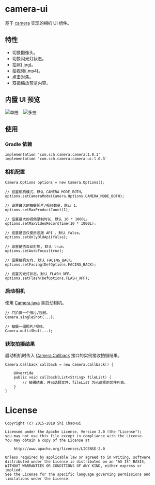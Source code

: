 # camera-ui

基于 [camera](../camera/) 实现的相机 UI 组件。

## 特性

* 切换摄像头。
* 切换闪光灯状态。
* 拍照(.jpg)。
* 拍视频(.mp4)。
* 点击对焦。
* 双指缩放预览内容。

## 内置 UI 预览

![单拍](./Screenshots/single_shot.gif)
&nbsp;&nbsp;
![多拍](./Screenshots/multi_shot.gif)

## 使用

### Gradle 依赖

```
implementation 'com.sch.camera:camera:1.0.1'
implementation 'com.sch.camera:camera-ui:1.0.3'
```

### 相机配置

```
Camera.Options options = new Camera.Options();

// 设置相机模式，默认 CAMERA_MODE_BOTH。
options.setCameraMode(Camera.Options.CAMERA_MODE_BOTH);

// 设置最大的拍摄照片/视频数量，默认 1。
options.setMaxProductCount(1);

// 设置最大的视频录制时长，默认 10 * 1000L。
options.setMaxVideoRecordTime(10 * 1000L);

// 设置是否仅使用旧版 API ，默认 false。
options.setOnlyOldApi(false);

// 设置是否自动对焦, 默认 true。
options.setAutoFocus(true);

// 设置相机方向, 默认 FACING_BACK。
options.setFacing(DefOptions.FACING_BACK);

// 设置闪光灯状态，默认 FLASH_OFF。
options.setFlash(DefOptions.FLASH_OFF);
```

### 启动相机

使用 [Camera.java](./src/main/java/com/sch/camera/ui/Camera.java) 类启动相机。

```
// 只拍摄一个照片/视频。
Camera.singleShot(...);

// 拍摄一组照片/视频。
Camera.multiShot(...);
```

### 获取拍摄结果

启动相机时传入 [Camera.Callback](./src/main/java/com/sch/camera/ui/Camera.java) 接口的实例接收拍摄结果。

```
Camera.Callback callback = new Camera.Callback() {

    @Override
    public void callback(List<String> fileList) {
        // 拍摄结束，并已选择文件，fileList 为已选择的文件列表。
    }
}
```

# License

```
Copyright (c) 2015-2018 Shi ChaoHui

Licensed under the Apache License, Version 2.0 (the "License");
you may not use this file except in compliance with the License.
You may obtain a copy of the License at

    http://www.apache.org/licenses/LICENSE-2.0

Unless required by applicable law or agreed to in writing, software
distributed under the License is distributed on an "AS IS" BASIS,
WITHOUT WARRANTIES OR CONDITIONS OF ANY KIND, either express or implied.
See the License for the specific language governing permissions and
limitations under the License.
```